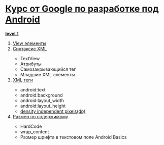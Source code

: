 <h1><a href="https://javarush.com/quests/QUEST_GOOGLE_ANDROID">Курс от Google по разработке под Android</a></h1>
<b><a href="https://javarush.com/quests/lectures?quest=QUEST_GOOGLE_ANDROID&level=1">level 1</a></b>
<ol>
<li><a href="https://javarush.com/quests/lectures/questgoogleandroid.level01.lecture03">View элементы</a></li>
<li><a href="https://javarush.com/quests/lectures/questgoogleandroid.level01.lecture03">Синтаксис XML</a></li>

<ul>
<li>TextView</li>
<li>Атрибуты</li>
<li>Самозакрывающийся тег</li>
<li>Младшие XML элементы</li>
</li></ul>
<li><a href="https://javarush.com/quests/lectures/questgoogleandroid.level01.lecture08">XML теги</a></li>
<ul>
<li>android:text</li>
<li>android:background</li>
<li>android:layout_width</li>
<li>android:layout_height</li>
<li><a href="https://javarush.com/quests/lectures/questgoogleandroid.level01.lecture08">density independent pixels(dp)</a></li>
</li></ul>
<li><a href="https://javarush.com/quests/lectures/questgoogleandroid.level01.lecture10">Размер по содержимому</a></li>
<ul>
<li>HardCode</li>
<li>wrap_content</li>
<li>Размер шрифта в текстовом поле Android Basics</li>
<ul>




</ol>
